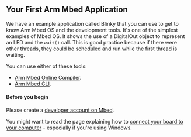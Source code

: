 ## Your First Arm Mbed Application

We have an example application called Blinky that you can use to get to know Arm Mbed OS and the development tools. It's one of the simplest examples of Mbed OS. It shows the use of a DigitalOut object to represent an LED and the `wait()` call. This is good practice because if there were other threads, they could be scheduled and run while the first thread is waiting.

You can use either of these tools:

* [Arm Mbed Online Compiler](https://os.mbed.com/docs/v5.6/tutorials/blinky-on-arm-mbed-cli.html).
* [Arm Mbed CLI](/docs/v5.6/tutorials/blinky-on-the-arm-mbed-online-compiler.html).

#### Before you begin

Please create a [developer account on Mbed](https://os.mbed.com/account/signup/).

You might want to read the page explaining how to [connect your board to your computer](/docs/v5.6/tutorials/serial-communication.html) - especially if you're using Windows.
